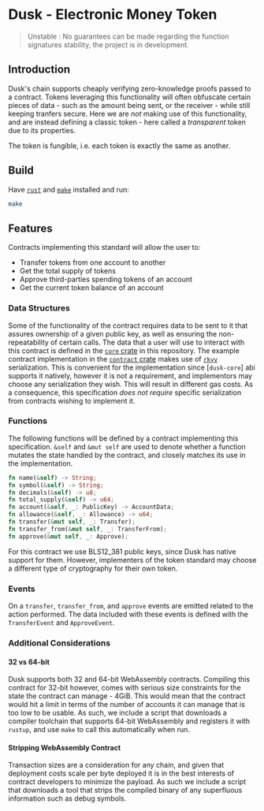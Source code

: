 # Dusk - Electronic Money Token

> Unstable : No guarantees can be made regarding the function signatures stability, the project is in development.

## Introduction

Dusk's chain supports cheaply verifying zero-knowledge proofs passed to a contract. Tokens
leveraging this functionality will often obfuscate certain pieces of data - such as the amount being
sent, or the receiver - while still keeping tranfers secure. Here we are *not* making use of this
functionality, and are instead defining a classic token - here called a *transparent* token due to
its properties.

The token is fungible, i.e. each token is exactly the same as another.

## Build

Have [`rust`] and [`make`] installed and run:

```sh
make
```

[`rust`]: https://www.rust-lang.org/tools/install
[`make`]: https://www.gnu.org/software/make

## Features

Contracts implementing this standard will allow the user to:

- Transfer tokens from one account to another
- Get the total supply of tokens
- Approve third-parties spending tokens of an account
- Get the current token balance of an account

### Data Structures

Some of the functionality of the contract requires data to be sent to it that assures ownership of a
given public key, as well as ensuring the non-repeatability of certain calls. The data that a user
will use to interact with this contract is defined in the [`core` crate] in this repository. The
example contract implementation in the [`contract` crate] makes use of [`rkyv`] serialization. This
is convenient for the implementation since [`dusk-core`] abi supports it natively, however it is not a
requirement, and implementors may choose any serialization they wish. This will result in different
gas costs. As a consequence, this specification *does not require* specific serialization from
contracts wishing to implement it.

[`core` crate]: ./core
[`contract` crate]: ./contract
[`rkyv`]: https://github.com/rkyv/rkyv
[`dusk-abi`]: https://github.com/dusk-network/rusk/core/src/abi.rs

### Functions

The following functions will be defined by a contract implementing this specification. `&self` and
`&mut self` are used to denote whether a function mutates the state handled by the contract, and
closely matches its use in the implementation.

```rust
fn name(&self) -> String;
fn symbol(&self) -> String;
fn decimals(&self) -> u8;
fn total_supply(&self) -> u64;
fn account(&self, _: PublicKey) -> AccountData;
fn allowance(&self, _: Allowance) -> u64;
fn transfer(&mut self, _: Transfer);
fn transfer_from(&mut self, _: TransferFrom);
fn approve(&mut self, _: Approve);
```

For this contract we use BLS12_381 public keys, since Dusk has native support for them. However,
implementers of the token standard may choose a different type of cryptography for their own token.

### Events

On a `transfer`, `transfer_from`, and `approve` events are emitted related to the action performed.
The data included with these events is defined with the `TransferEvent` and `ApproveEvent`.

### Additional Considerations

#### 32 vs 64-bit

Dusk supports both 32 and 64-bit WebAssembly contracts. Compiling this contract for 32-bit however,
comes with serious size constraints for the state the contract can manage - 4GiB. This would mean
that the contract would hit a limit in terms of the number of accounts it can manage that is too low
to be usable. As such, we include a script that downloads a compiler toolchain that supports 64-bit
WebAssembly and registers it with `rustup`, and use `make` to call this automatically when run.

#### Stripping WebAssembly Contract

Transaction sizes are a consideration for any chain, and given that deployment costs scale per byte
deployed it is in the best interests of contract developers to minimize the payload. As such we
include a script that downloads a tool that strips the compiled binary of any superfluous
information such as debug symbols.
